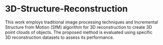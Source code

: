# 3D-Structure-Reconstruction
This work employs traditional image processing techniques and Incremental Structure from Motion (SfM) algorithm for 3D reconstruction to create 3D point clouds of objects. The proposed method is evaluated using specific 3D reconstruction datasets to assess its performance.
